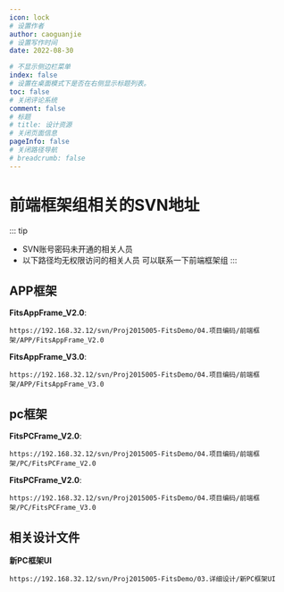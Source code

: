 ```yaml
---
icon: lock
# 设置作者
author: caoguanjie
# 设置写作时间
date: 2022-08-30

# 不显示侧边栏菜单
index: false
# 设置在桌面模式下是否在右侧显示标题列表。
toc: false
# 关闭评论系统
comment: false
# 标题
# title: 设计资源
# 关闭页面信息
pageInfo: false
# 关闭路径导航
# breadcrumb: false
---
```


# 前端框架组相关的SVN地址
::: tip
* SVN账号密码未开通的相关人员
* 以下路径均无权限访问的相关人员
可以联系一下前端框架组
:::

## APP框架
**FitsAppFrame_V2.0**: 
```
https://192.168.32.12/svn/Proj2015005-FitsDemo/04.项目编码/前端框架/APP/FitsAppFrame_V2.0
```
  **FitsAppFrame_V3.0**:
```
https://192.168.32.12/svn/Proj2015005-FitsDemo/04.项目编码/前端框架/APP/FitsAppFrame_V3.0
```

## pc框架

**FitsPCFrame_V2.0**: 
```
https://192.168.32.12/svn/Proj2015005-FitsDemo/04.项目编码/前端框架/PC/FitsPCFrame_V2.0
```

**FitsPCFrame_V2.0**:
```
https://192.168.32.12/svn/Proj2015005-FitsDemo/04.项目编码/前端框架/PC/FitsPCFrame_V3.0
```

## 相关设计文件

**新PC框架UI**

```
https://192.168.32.12/svn/Proj2015005-FitsDemo/03.详细设计/新PC框架UI
```